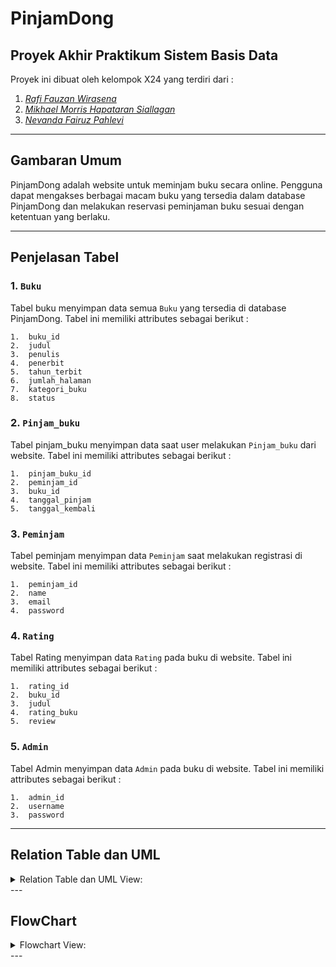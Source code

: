# PinjamDong

## Proyek Akhir Praktikum Sistem Basis Data
Proyek ini dibuat oleh kelompok X24 yang terdiri dari :

1. [*Rafi Fauzan Wirasena*](https://github.com/Rafi2603)
2. [*Mikhael Morris Hapataran Siallagan*](https://github.com/mikhaelsiallagan)
3. [*Nevanda Fairuz Pahlevi*](https://github.com/nevandaa)

---
## Gambaran Umum
PinjamDong adalah website untuk meminjam buku secara online. Pengguna dapat mengakses berbagai macam buku yang tersedia dalam database PinjamDong dan melakukan reservasi peminjaman buku sesuai dengan ketentuan yang berlaku.

---
## Penjelasan Tabel 
### 1. ```Buku``` 

Tabel buku menyimpan data semua ```Buku``` yang tersedia di database PinjamDong. Tabel ini memiliki attributes sebagai berikut :  
```
1.	buku_id
2.	judul
3.	penulis
4.	penerbit
5.	tahun_terbit
6.	jumlah_halaman
7.  kategori_buku
8.  status
```

### 2. ```Pinjam_buku``` 

Tabel pinjam_buku menyimpan data saat user melakukan ```Pinjam_buku``` dari website. Tabel ini memiliki attributes sebagai berikut :          
```
1.  pinjam_buku_id
2.	peminjam_id
3.	buku_id
4.	tanggal_pinjam
5.	tanggal_kembali
```

### 3. ```Peminjam```

Tabel peminjam menyimpan data ```Peminjam``` saat melakukan registrasi di website. Tabel ini memiliki attributes sebagai berikut :       
```
1.	peminjam_id
2.	name
3.	email
4.	password
```

### 4. ```Rating```

Tabel Rating menyimpan data ```Rating``` pada buku di website. Tabel ini memiliki attributes sebagai berikut :  
```
1.  rating_id
2.	buku_id
3.	judul
4.	rating_buku
5.	review
```
### 5. ```Admin```

Tabel Admin menyimpan data ```Admin``` pada buku di website. Tabel ini memiliki attributes sebagai berikut :  
```
1.  admin_id
2.  username
3.  password
```
---
## Relation Table dan UML
<details>
    <summary> Relation Table dan UML
    View:</summary>

```Relational Table or ERD:```

![alt text](https://github.com/SistemBasisData2023/PinjamDong/blob/main/Information/ERD_PinjamDong.png)

```UML:```
![alt text](https://github.com/SistemBasisData2023/PinjamDong/blob/main/Information/UML_PinjamDong.png)

</details>
---

## FlowChart
<details>
    <summary> Flowchart
    View:</summary>

```Flowchart User:```

![alt text](https://github.com/SistemBasisData2023/PinjamDong/blob/main/Information/Flowchart_Admin_PinjamDong.png)

```Flowchart Admin:```

![alt text](https://github.com/SistemBasisData2023/PinjamDong/blob/main/Information/Flowchart_User_PinjamDong.png)


</details>
---



